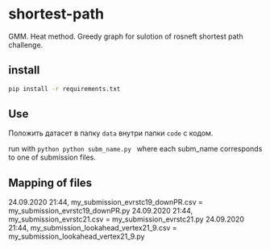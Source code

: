 # shortest-path
GMM. Heat method. Greedy graph for sulotion of rosneft shortest path challenge.

## install

```bash
pip install -r requirements.txt
```
 ## Use
 Положить датасет в папку ```data``` внутри папки ```code``` с кодом. 
 
 run with ```python
 python subm_name.py ``` where each subm_name corresponds to one of submission files.
 
 ## Mapping of files
 
24.09.2020 21:44, my_submission_evrstc19_downPR.csv  =  my_submission_evrstc19_downPR.py 
24.09.2020 21:44, my_submission_evrstc21.csv =  my_submission_evrstc21.py 
24.09.2020 21:44, my_submission_lookahead_vertex21_9.csv =  my_submission_lookahead_vertex21_9.py

